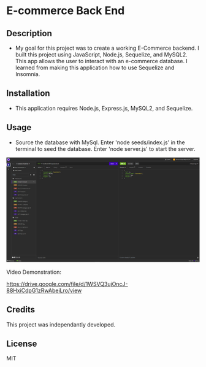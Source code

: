 # E-commerce Back End 

## Description
- My goal for this project was to create a working E-Commerce backend.
  I built this project using JavaScript, Node.js, Sequelize, and MySQL2.
  This app allows the user to interact with an e-commerce database.
  I learned from making this application how to use Sequelize and Insomnia.

## Installation
- This application requires Node.js, Express.js, MySQL2, and Sequelize.

## Usage
- Source the database with MySql. Enter 'node seeds/index.js' in the terminal to seed the database. Enter 'node server.js' to start the server.

![Screenshot](./Develop/assets/images/screenshot.png)

Video Demonstration:

https://drive.google.com/file/d/1WSVQ3ujOncJ-88HxiCdpG1zRwAbeiLro/view

## Credits
This project was independantly developed.

## License
MIT

